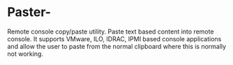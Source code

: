 # Paster-
Remote console copy/paste utility. Paste text based content into remote console. It supports VMware, ILO, IDRAC, IPMI based console applications and allow the user to paste from the normal clipboard where this is normally not working.
